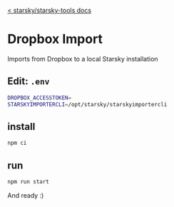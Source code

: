 [< starsky/starsky-tools docs](../readme.md)

# Dropbox Import

Imports from Dropbox to a local Starsky installation

## Edit: `.env`
```sh
DROPBOX_ACCESSTOKEN=
STARSKYIMPORTERCLI=/opt/starsky/starskyimportercli
```

## install
```sh
npm ci
```

## run
```sh
npm run start
```

And ready :)
